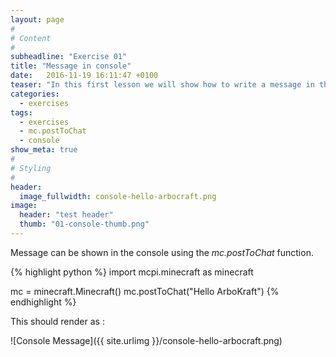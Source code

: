 ```yaml
---
layout: page
#
# Content
#
subheadline: "Exercise 01"
title: "Message in console"
date:   2016-11-19 16:11:47 +0100
teaser: "In this first lesson we will show how to write a message in the console."
categories:
  - exercises
tags:
  - exercises
  - mc.postToChat
  - console
show_meta: true
#
# Styling
#
header:
  image_fullwidth: console-hello-arbocraft.png
image:
  header: "test header"
  thumb: "01-console-thumb.png"
---
```



Message can be shown in the console using the *mc.postToChat* function.


{% highlight python %}
import mcpi.minecraft as minecraft

mc = minecraft.Minecraft()
mc.postToChat("Hello ArboKraft")
{% endhighlight %}

This should render as :

![Console Message]({{ site.urlimg }}/console-hello-arbocraft.png)